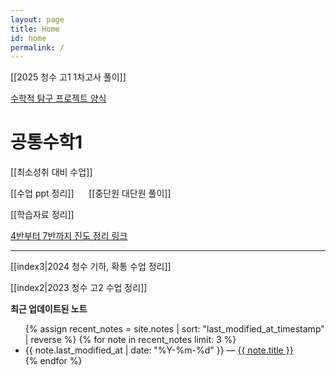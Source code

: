 ```yaml
---
layout: page
title: Home
id: home
permalink: /
---
```


[[2025 청수 고1 1차고사 풀이]]

<a href="/pdf/2025/수학적 탐구 프로젝트(양식-공지용). pdf">수학적 탐구 프로젝트 양식</a>

# 공통수학1

[[최소성취 대비 수업]]

[[수업 ppt 정리]] &nbsp;&nbsp;&nbsp;&nbsp; [[중단원 대단원 풀이]]

[[학습자료 정리]]

<a href ="https://skitter-windscreen-bb9.notion.site/2025-1-1accef6dbe5480cc9d73d26d57d25a4e">4반부터 7반까지 진도 정리 링크</a>

---

[[index3|2024 청수 기하, 확통 수업 정리]]

[[index2|2023 청수 고2 수업 정리]]

<strong>최근 업데이트된 노트</strong>

<ul>
  {% assign recent_notes = site.notes | sort: "last_modified_at_timestamp" | reverse %}
  {% for note in recent_notes limit: 3 %}
    <li>
      {{ note.last_modified_at | date: "%Y-%m-%d" }} — <a class="internal-link" href="{{ note.url }}">{{ note.title }}</a>
    </li>
  {% endfor %}
</ul>

<style>
  .wrapper {
    max-width: 46em;
  }
</style>
